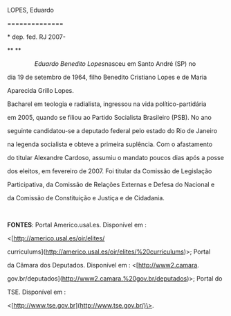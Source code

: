 LOPES, Eduardo

==============



\* dep. fed. RJ 2007-



** **



                *Eduardo Benedito Lopes*nasceu em Santo André (SP) no

dia 19 de setembro de 1964, filho Benedito Cristiano Lopes e de Maria

Aparecida Grillo Lopes.



Bacharel em teologia e radialista, ingressou na vida político-partidária

em 2005, quando se filiou ao Partido Socialista Brasileiro (PSB). No ano

seguinte candidatou-se a deputado federal pelo estado do Rio de Janeiro

na legenda socialista e obteve a primeira suplência. Com o afastamento

do titular Alexandre Cardoso, assumiu o mandato poucos dias após a posse

dos eleitos, em fevereiro de 2007. Foi titular da Comissão de Legislação

Participativa, da Comissão de Relações Externas e Defesa do Nacional e

da Comissão de Constituição e Justiça e de Cidadania.



 



**FONTES**: Portal Americo.usal.es. Disponível em :

\<[http://americo.usal.es/oir/elites/

curriculums](http://americo.usal.es/oir/elites/%20curriculums)\>; Portal

da Câmara dos Deputados. Disponível em : \<[http://www2.camara.

gov.br/deputados](http://www2.camara.%20gov.br/deputados)\>; Portal do

TSE. Disponível em :

\<[http://www.tse.gov.br](http://www.tse.gov.br/)\>.



 

